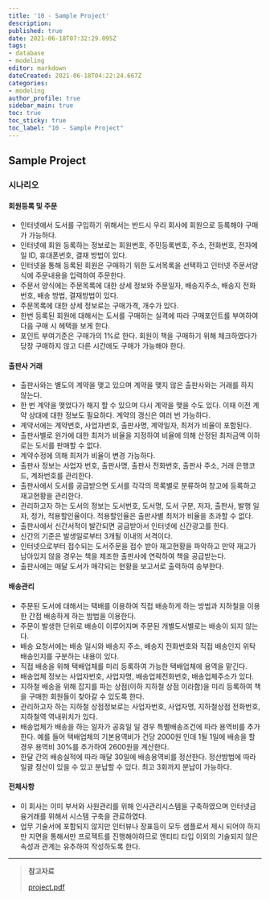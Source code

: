 ```yaml
---
title: '10 - Sample Project'
description: 
published: true
date: 2021-06-18T07:32:29.095Z
tags: 
- database
- modeling
editor: markdown
dateCreated: 2021-06-18T04:22:24.667Z
categories:
- modeling
author_profile: true
sidebar_main: true
toc: true
toc_sticky: true
toc_label: "10 - Sample Project"
---
```



## Sample Project
### 시나리오
#### 회원등록 및 주문
- 인터넷에서 도서를 구입하기 위해서는 반드시 우리 회사에 회원으로 등록해야 구매가 가능하다.
- 인터넷에 회원 등록하는 정보로는 회원번호, 주민등록번호, 주소, 전화번호, 전자메일 ID, 휴대폰번호, 결재 방법이 있다.
- 인터넷을 통해 등록된 회원은 구매하기 위한 도서목록을 선택하고 인터넷 주문서양식에 주문내용을 입력하여 주문한다.
- 주문서 양식에는 주문목록에 대한 상세 정보와 주문일자, 배송지주소, 배송지 전화번호, 배송 방법, 결재방법이 있다.
- 주문목록에 대한 상세 정보로는 구매가격, 개수가 있다.
- 한번 등록된 회원에 대해서는 도서를 구매하는 실격에 따라 구매포인트를 부여하여 다음 구매 시 헤택을 보게 한다.
- 포인트 부여기준은 구매가의 1%로 한다. 회원이 책을 구매하기 위해 체크하였다가 당장 구매하지 않고 다른 시간에도 구매가 가능해야 한다.

#### 출판사 거래
- 출판사와는 별도의 계약을 맺고 있으며 계약을 맺지 않은 출판사와는 거래를 하지 않는다.
- 한 번 계약을 맺었다가 해지 할 수 있으며 다시 계약을 맺을 수도 있다. 이때 이전 계약 상대에 대한 정보도 필요하다. 계약의 갱신은 여러 번 가능하다.
- 계약서에는 계약번호, 사업자번호, 출판사명, 계약일자, 최저가 비율이 포함된다.
- 출판사별로 원가에 대한 최저가 비율을 지정하여 비율에 의해 산정된 최저금액 이하로는 도서를 판매할 수 없다.
- 계약수정에 의해 최저가 비율이 변경 가능하다.
- 출판사 정보는 사업자 번호, 출판사명, 출판사 전화번호, 출판사 주소, 거래 은행코드, 계좌번호를 관리한다.
- 출판사에서 도서를 공급받으면 도서를 각각의 목록별로 분류하여 창고에 등록하고 재고현황을 관리한다.
- 관리하고자 하는 도서의 정보는 도서번호, 도서명, 도서 구분, 저자, 출판사, 발행 일자, 정가, 적용할인율이다. 적용할인율은 출판사별 최저가 비율을 초과할 수 없다.
- 출판사에서 신간서적이 발간되면 공급받아서 인터넷에 신간광고를 한다.
- 신간의 기준은 발생일로부터 3개될 이내의 서격이다.
- 인터넷으로부터 접수되는 도서주문을 접수 받아 재고현황을 파악하고 만약 재고가 남아있지 않을 경우는 책을 제조한 출판사에 연락하여 책을 공급받는다.
- 출판사에는 매달 도서가 매각되는 현황을 보고서로 출력하여 송부한다.

#### 배송관리
- 주문된 도서에 대해서는 택배를 이용하여 직접 배송하게 하는 방법과 지하철을 이용한 간접 배송하게 하는 밤법을 이용한다.
- 주문이 발생한 단위로 배송이 이루어지며 주문된 개별도서별로는 배송이 되지 않는다.
- 배송 요청서에는 배송 일시와 배송지 주소, 배송지 전화번호와 직접 배송인지 위탁배송인지를 구분하는 내용이 있다.
- 직접 배송을 위해 택배업체를 미리 등록하여 가능한 택배업체에 용역을 맡긴다.
- 배송업체 정보는 사업자번호, 사업자명, 배송업체전화번호, 배송업체주소가 있다.
- 지하철 배송을 위해 잡지를 파는 상점(이하 지하철 상점 이라함)을 미리 등록하여 책을 구매한 회원들이 찾아갈 수 있도록 한다.
- 관리하고자 하는 지하철 상점정보로는 사업자번호, 사업자명, 지하철상점 전화번호, 지하철역 역내위치가 있다.
- 배송업체가 배송을 하는 일자가 공휴일 일 경우 특별배송조건에 따라 용역비를 추가한다. 예를 들어 택배업체의 기본용역비가 건당 2000원 인데 1될 1일에 배송을 할 경우 용역비 30%를 추가하여 2600원을 계산한다.
- 한달 간의 배송실적에 따라 매달 30일에 배송용역비를 정산한다. 정산밤법에 따라 일괄 정산이 있을 수 있고 분납할 수 있다. 최고 3회까지 분납이 가능하다.

#### 전체사항
- 이 회사는 이미 부서와 사원관리를 위해 인사관리시스템을 구축하였으며 인터넷금융거래를 위해서 시스템 구축을 관료하였다.
- 업무 기술서에 포함되지 않지만 인터뷰나 장표등이 모두 샘플로서 제시 되어야 하지만 지면을 통해서만 프로젝트를 진행해야하므로 엔티티 타입 이외의 기술되지 않은 속성과 관계는 유추하여 작성하도록 한다.


***
> __참고자료__
>
> [project.pdf](..%2F..%2Fassets%2Fattach%2Fproject.pdf)